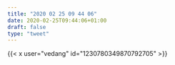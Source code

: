 ```yaml
---
title: "2020 02 25 09 44 06"
date: 2020-02-25T09:44:06+01:00
draft: false
type: "tweet"
---
```


{{< x user="vedang" id="1230780349870792705" >}}
